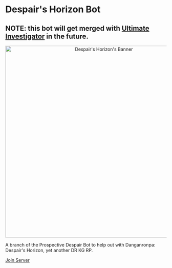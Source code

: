 # Despair's Horizon Bot

## NOTE: this bot will get merged with [Ultimate Investigator](https://github.com/Astrea49/UltimateInvestigator) in the future.

<p align="center">
  <img src="https://cdn.discordapp.com/attachments/841732429735788574/842513201761746974/banner.png" alt="Despair's Horizon's Banner" width="600"/>
</p>

A branch of the Prospective Despair Bot to help out with Danganronpa: Despair's Horizon, yet another DR KG RP.

[Join Server](https://discord.gg/mTBFPDX)
